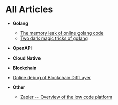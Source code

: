 <html>
  <head>
    <meta name="baidu-site-verification" content="code-6yO6CSiVhx" />
  </head>
  <body>
    
  </body>
</html>

# All Articles

*  **Golang**
    * [The memory leak of online golang code](https://github.com/sysvm/sysvm.github.io/blob/master/src/Golang/memory_leak_online.md)
    * [Two dark magic tricks of golang](https://github.com/sysvm/sysvm.github.io/blob/master/src/Golang/two_dark_magic_tricks.md)

*  **OpenAPI**

*  **Cloud Native**

*  **Blockchain**
  * [Online debug of Blockchain DiffLayer](https://github.com/sysvm/sysvm.github.io/blob/master/src/Blockchain/block_syncer_debug.md)

* **Other**
  * [Zapier -- Overview of the low code platform](https://github.com/sysvm/sysvm.github.io/blob/master/src/Other/zapier.md)